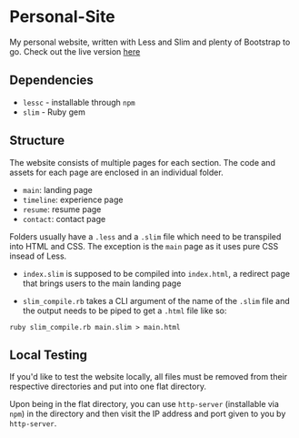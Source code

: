 # Personal-Site

My personal website, written with Less and Slim and plenty of Bootstrap to go. Check out the live version [here](https://www.johnzl.com)

## Dependencies
* `lessc` - installable through `npm` 
* `slim` - Ruby gem

## Structure
The website consists of multiple pages for each section. The code and assets for each page are enclosed in an individual folder.

* `main`: landing page
* `timeline`: experience page
* `resume`: resume page
* `contact`: contact page

Folders usually have a `.less` and a `.slim` file which need to be transpiled into HTML and CSS. The exception is the `main` page as it uses pure CSS insead of Less.

* `index.slim` is supposed to be compiled into `index.html`, a redirect page that brings users to the main landing page

* `slim_compile.rb` takes a CLI argument of the name of the `.slim` file and the output needs to be piped to get a `.html` file like so:

```
ruby slim_compile.rb main.slim > main.html
```

## Local Testing
If you'd like to test the website locally, all files must be removed from their respective directories and put into one flat directory. 

Upon being in the flat directory, you can use `http-server` (installable via `npm`) in the directory and then visit the IP address and port given to you by `http-server`.
